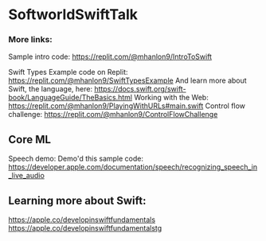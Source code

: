 # SoftworldSwiftTalk


### More links:

Sample intro code: https://replit.com/@mhanlon9/IntroToSwift 

Swift Types Example code on Replit: https://replit.com/@mhanlon9/SwiftTypesExample 
And learn more about Swift, the language, here: https://docs.swift.org/swift-book/LanguageGuide/TheBasics.html
Working with the Web: https://replit.com/@mhanlon9/PlayingWithURLs#main.swift
Control flow challenge: https://replit.com/@mhanlon9/ControlFlowChallenge

## Core ML
Speech demo: Demo'd this sample code: https://developer.apple.com/documentation/speech/recognizing_speech_in_live_audio


## Learning more about Swift:
https://apple.co/developinswiftfundamentals
https://apple.co/developinswiftfundamentalstg


